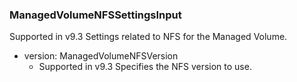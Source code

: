 ### ManagedVolumeNFSSettingsInput
Supported in v9.3
  Settings related to NFS for the Managed Volume.

- version: ManagedVolumeNFSVersion
  - Supported in v9.3
      Specifies the NFS version to use.
